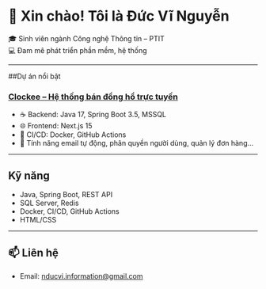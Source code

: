# 👋 Xin chào! Tôi là Đức Vĩ Nguyễn

🎓 Sinh viên ngành Công nghệ Thông tin – PTIT  
💻 Đam mê phát triển phần mềm, hệ thống

---

##Dự án nổi bật

### [Clockee – Hệ thống bán đồng hồ trực tuyến](https://github.com/duvnguyen/clockee)
- ☕ Backend: Java 17, Spring Boot 3.5, MSSQL
- 🌐 Frontend: Next.js 15
- 🐳 CI/CD: Docker, GitHub Actions
- 📧 Tính năng email tự động, phân quyền người dùng, quản lý đơn hàng...

---

## Kỹ năng

- Java, Spring Boot, REST API
- SQL Server, Redis
- Docker, CI/CD, GitHub Actions
- HTML/CSS

---

## 📫 Liên hệ
- Email: nducvi.information@gmail.com

